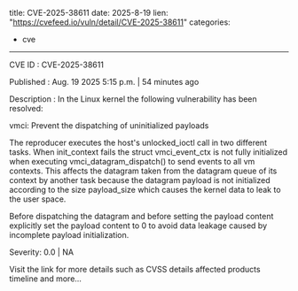  
title: CVE-2025-38611
date: 2025-8-19
lien: "https://cvefeed.io/vuln/detail/CVE-2025-38611"
categories:
  - cve
---

CVE ID : CVE-2025-38611

Published :  Aug. 19
2025
5:15 p.m. | 54 minutes ago

Description : In the Linux kernel
the following vulnerability has been resolved:

vmci: Prevent the dispatching of uninitialized payloads

The reproducer executes the host's unlocked_ioctl call in two different
tasks. When init_context fails
the struct vmci_event_ctx is not fully
initialized when executing vmci_datagram_dispatch() to send events to all
vm contexts. This affects the datagram taken from the datagram queue of
its context by another task
because the datagram payload is not initialized
according to the size payload_size
which causes the kernel data to leak
to the user space.

Before dispatching the datagram
and before setting the payload content
explicitly set the payload content to 0 to avoid data leakage caused by
incomplete payload initialization.

Severity: 0.0 | NA

Visit the link for more details
such as CVSS details
affected products
timeline
and more...
